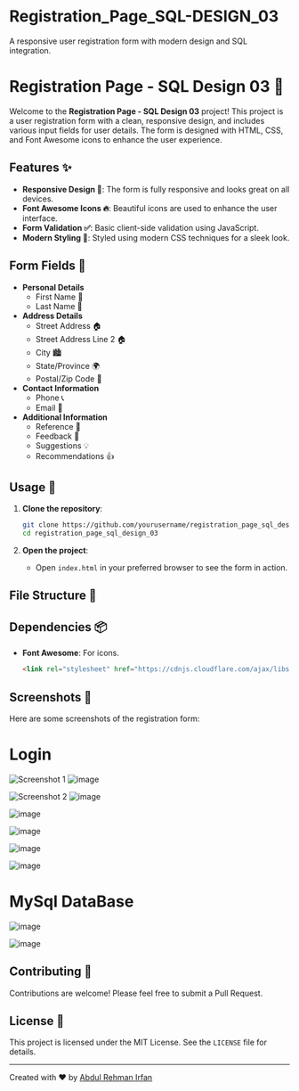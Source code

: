 # Registration_Page_SQL-DESIGN_03
A responsive user registration form with modern design and SQL integration.

# Registration Page - SQL Design 03 🌟

Welcome to the **Registration Page - SQL Design 03** project! This project is a user registration form with a clean, responsive design, and includes various input fields for user details. The form is designed with HTML, CSS, and Font Awesome icons to enhance the user experience.

## Features ✨

- **Responsive Design 📱**: The form is fully responsive and looks great on all devices.
- **Font Awesome Icons 🔥**: Beautiful icons are used to enhance the user interface.
- **Form Validation ✅**: Basic client-side validation using JavaScript.
- **Modern Styling 🎨**: Styled using modern CSS techniques for a sleek look.

## Form Fields 📝

- **Personal Details**
  - First Name 👤
  - Last Name 👤
- **Address Details**
  - Street Address 🏠
  - Street Address Line 2 🏠
  - City 🏙️
  - State/Province 🌍
  - Postal/Zip Code 📮
- **Contact Information**
  - Phone 📞
  - Email 📧
- **Additional Information**
  - Reference 👥
  - Feedback 💬
  - Suggestions 💡
  - Recommendations 👍

## Usage 🚀

1. **Clone the repository**:
    ```bash
    git clone https://github.com/yourusername/registration_page_sql_design_03.git
    cd registration_page_sql_design_03
    ```

2. **Open the project**:
    - Open `index.html` in your preferred browser to see the form in action.

## File Structure 📂


## Dependencies 📦

- **Font Awesome**: For icons.
    ```html
    <link rel="stylesheet" href="https://cdnjs.cloudflare.com/ajax/libs/font-awesome/5.15.2/css/all.min.css"/>
    ```

## Screenshots 📸

Here are some screenshots of the registration form:
# Login
![Screenshot 1](path_to_screenshot1.png)
![image](https://github.com/ARIBFIB/Registration_Page_SQL-DSSIGN_03/assets/125716994/64b8f828-e10c-45ac-ab31-6c9ae77683f5)

![Screenshot 2](path_to_screenshot2.png)
![image](https://github.com/ARIBFIB/Registration_Page_SQL-DSSIGN_03/assets/125716994/7c549a1e-9f7b-4bcd-9212-5f493fcee0b2)

![image](https://github.com/ARIBFIB/Registration_Page_SQL-DSSIGN_03/assets/125716994/97375343-f42f-409c-9cd8-e47d186ddb33)

![image](https://github.com/ARIBFIB/Registration_Page_SQL-DSSIGN_03/assets/125716994/41db2e6f-583f-4a00-9a75-8523118d2b58)

![image](https://github.com/ARIBFIB/Registration_Page_SQL-DSSIGN_03/assets/125716994/7a940da3-89ec-4021-acc2-fc2b4c3414eb)

![image](https://github.com/ARIBFIB/Registration_Page_SQL-DSSIGN_03/assets/125716994/4661be1b-94dc-4a32-bb84-230301c18b41)

# MySql DataBase
![image](https://github.com/ARIBFIB/Registration_Page_SQL-DSSIGN_03/assets/125716994/cd6abc37-57bb-4b55-8f11-7c6536a463f6)

![image](https://github.com/ARIBFIB/Registration_Page_SQL-DSSIGN_03/assets/125716994/232382d5-21c1-4f22-a11f-1cffb04f0c3a)

## Contributing 🤝

Contributions are welcome! Please feel free to submit a Pull Request.

## License 📄

This project is licensed under the MIT License. See the `LICENSE` file for details.

---

Created with ❤️ by [Abdul Rehman Irfan](https://github.com/ARIBFIB)
